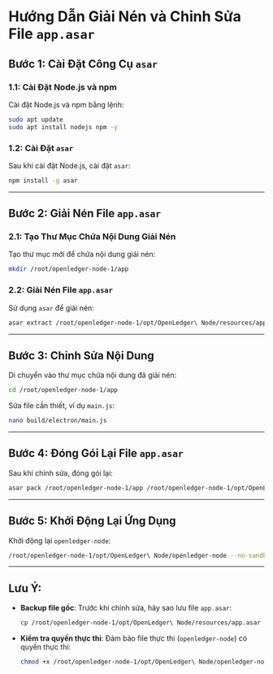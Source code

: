 # Hướng Dẫn Giải Nén và Chỉnh Sửa File `app.asar`

## Bước 1: Cài Đặt Công Cụ `asar`

### 1.1: Cài Đặt Node.js và npm
Cài đặt Node.js và npm bằng lệnh:
```bash
sudo apt update
sudo apt install nodejs npm -y
```

### 1.2: Cài Đặt `asar`
Sau khi cài đặt Node.js, cài đặt `asar`:
```bash
npm install -g asar
```

---

## Bước 2: Giải Nén File `app.asar`

### 2.1: Tạo Thư Mục Chứa Nội Dung Giải Nén
Tạo thư mục mới để chứa nội dung giải nén:
```bash
mkdir /root/openledger-node-1/app
```

### 2.2: Giải Nén File `app.asar`
Sử dụng `asar` để giải nén:
```bash
asar extract /root/openledger-node-1/opt/OpenLedger\ Node/resources/app.asar /root/openledger-node-1/app
```

---

## Bước 3: Chỉnh Sửa Nội Dung

Di chuyển vào thư mục chứa nội dung đã giải nén:
```bash
cd /root/openledger-node-1/app
```

Sửa file cần thiết, ví dụ `main.js`:
```bash
nano build/electron/main.js
```

---

## Bước 4: Đóng Gói Lại File `app.asar`

Sau khi chỉnh sửa, đóng gói lại:
```bash
asar pack /root/openledger-node-1/app /root/openledger-node-1/opt/OpenLedger\ Node/resources/app.asar
```

---

## Bước 5: Khởi Động Lại Ứng Dụng

Khởi động lại `openledger-node`:
```bash
/root/openledger-node-1/opt/OpenLedger\ Node/openledger-node --no-sandbox
```

---

## Lưu Ý:

- **Backup file gốc**: Trước khi chỉnh sửa, hãy sao lưu file `app.asar`:
  ```bash
  cp /root/openledger-node-1/opt/OpenLedger\ Node/resources/app.asar /root/openledger-node-1/opt/OpenLedger\ Node/resources/app.asar.bak
  ```

- **Kiểm tra quyền thực thi**: Đảm bảo file thực thi (`openledger-node`) có quyền thực thi:
  ```bash
  chmod +x /root/openledger-node-1/opt/OpenLedger\ Node/openledger-node
  
